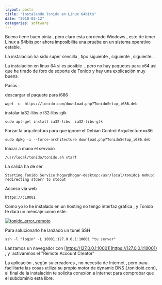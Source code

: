 ```yaml
---
layout: posts
title: "Instalando Tonido en Linux 64bits"
date: "2010-03-12"
categories: software
---
```


Bueno tiene buen pinta , pero claro esta corriendo Windows , esto de tener Linux a 64bits por ahora imposibilita una prueba en un sistema operativo estable.

La instalación ha sido super sencilla , tipo siguiente , siguiente , siguiente .

La instalación en linux 64 si es posible  , pero no hay paquetes para x64 asi que he tirado de foro de soporte de Tonido y hay una explicación muy buena.

Pasos :

descargar el paquete para i686

`wget -c  https://tonido.com/download.php?TonidoSetup_i686.deb`

instalar ia32-libs e i32-libs-gtk

`sudo apt-get install ia32-libs  ia32-libs-gtk`

Forzar la arquitectura para que ignore el Debian Control Arquitecture=x86

`sudo dpkg -i --force-architecture download.php?TonidoSetup_i686.deb`

Iniciar a mano el servicio

`/usr/local/tonido/tonido.sh start`

La salida ha de ser

`Starting Tonido Service:hogar@hogar-desktop:/usr/local/tonido$ nohup: redirecting stderr to stdout`

Acceso via web

`https://:10001`

Como yo lo he instalado en un hosting no tengo interfaz gráfica , y Tonido te dará un mensaje como este:

[![](images/tonido_error_remoto-300x229.png "tonido_error_remoto")](https://luispuente.net/wp-content/uploads/2010/03/tonido_error_remoto.png)

Para solucionarlo he lanzado un tunel SSH

`ssh -l "login" -L 10001:127.0.0.1:10001 "tu server"`

Lanzamos un navegador con [https://127.0.0.1:10001](https://127.0.0.1:10001) , y  activanmos el "Remote Account Creator"

La aplicación , según su creadores , no necesita de Internet , pero para facilitarte las cosas utiliza su propio motor de dynamic DNS (.tonidoid.com), al final de la instalación te solicita conexión a Internet para comprobar que el subdominio esta libre.

